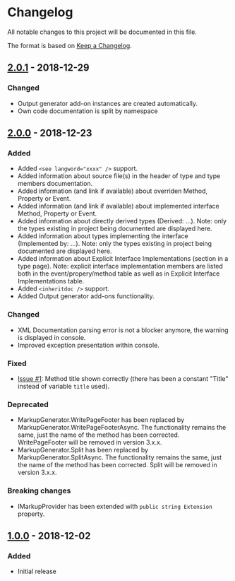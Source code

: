 # Changelog #
All notable changes to this project will be documented in this file.

The format is based on [Keep a Changelog](https://keepachangelog.com/en/1.0.0/).

## [2.0.1] - 2018-12-29 ##
### Changed ###
- Output generator add-on instances are created automatically.
- Own code documentation is split by namespace

## [2.0.0] - 2018-12-23 ##
### Added ###
- Added `<see langword="xxxx" />` support.
- Added information about source file(s) in the header of type and type members documentation.
- Added information (and link if available) about overriden Method, Property or Event.
- Added information (and link if available) about implemented interface Method, Property or Event.
- Added information about directly derived types (Derived: ...). Note: only the types existing in project being documented are displayed here.
- Added information about types implementing the interface (Implemented by: ...). Note: only the types existing in project being documented are displayed here.
- Added information about Explicit Interface Implementations (section in a type page). Note: explicit interface implementation members are listed both in the event/propery/method table as well as in Explicit Interface Implementations table.
- Added `<inheritdoc />` support.
- Added Output generator add-ons functionality.

### Changed ###
- XML Documentation parsing error is not a blocker anymore, the warning is displayed in console.
- Improved exception presentation within console.

### Fixed ###
- [Issue #1](https://github.com/adamecr/MarkupDoc/issues/1): Method title shown correctly (there has been a constant "Title" instead of variable `title` used). 

 
### Deprecated ###
- MarkupGenerator.WritePageFooter has been replaced by MarkupGenerator.WritePageFooterAsync. The functionality remains the same, just the name of the method has been corrected. WritePageFooter will be removed in version 3.x.x.
- MarkupGenerator.Split has been replaced by MarkupGenerator.SplitAsync. The functionality remains the same, just the name of the method has been corrected. Split will be removed in version 3.x.x.

### Breaking changes ###
- IMarkupProvider has been extended with `public string Extension` property.

## [1.0.0] - 2018-12-02 ##
### Added ###
- Initial release

[2.0.1]: https://github.com/adamecr/MarkupDoc/compare/v2.0.0...v2.0.1
[2.0.0]: https://github.com/adamecr/MarkupDoc/compare/v1.0.0...v2.0.0
[1.0.0]: https://github.com/adamecr/MarkupDoc/releases/tag/v1.0.0
